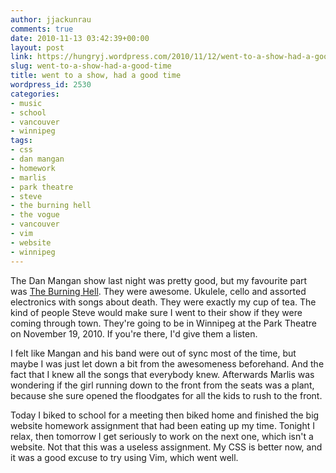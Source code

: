 ```yaml
---
author: jjackunrau
comments: true
date: 2010-11-13 03:42:39+00:00
layout: post
link: https://hungryj.wordpress.com/2010/11/12/went-to-a-show-had-a-good-time/
slug: went-to-a-show-had-a-good-time
title: went to a show, had a good time
wordpress_id: 2530
categories:
- music
- school
- vancouver
- winnipeg
tags:
- css
- dan mangan
- homework
- marlis
- park theatre
- steve
- the burning hell
- the vogue
- vancouver
- vim
- website
- winnipeg
---
```


The Dan Mangan show last night was pretty good, but my favourite part was [The Burning Hell](http://www.myspace.com/mathiaskom). They were awesome. Ukulele, cello and assorted electronics with songs about death. They were exactly my cup of tea. The kind of people Steve would make sure I went to their show if they were coming through town. They're going to be in Winnipeg at the Park Theatre on November 19, 2010. If you're there, I'd give them a listen.

I felt like Mangan and his band were out of sync most of the time, but maybe I was just let down a bit from the awesomeness beforehand. And the fact that I knew all the songs that everybody knew. Afterwards Marlis was wondering if the girl running down to the front from the seats was a plant, because she sure opened the floodgates for all the kids to rush to the front.

Today I biked to school for a meeting then biked home and finished the big website homework assignment that had been eating up my time. Tonight I relax, then tomorrow I get seriously to work on the next one, which isn't a website. Not that this was a useless assignment. My CSS is better now, and it was a good excuse to try using Vim, which went well.
